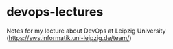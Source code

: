 # devops-lectures
Notes for my lecture about DevOps at Leipzig University (https://sws.informatik.uni-leipzig.de/team/)
